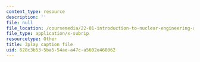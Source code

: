 ```yaml
---
content_type: resource
description: ''
file: null
file_location: /coursemedia/22-01-introduction-to-nuclear-engineering-and-ionizing-radiation-fall-2016/628c3b535ba554aea47ca5602e468062_RCSCg40NgD4.vtt
file_type: application/x-subrip
resourcetype: Other
title: 3play caption file
uid: 628c3b53-5ba5-54ae-a47c-a5602e468062
---
```

